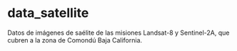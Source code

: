 # data_satellite

Datos de imágenes de saélite de las misiones Landsat-8 y Sentinel-2A, que cubren a la zona de Comondú Baja California.
